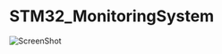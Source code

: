 # STM32_MonitoringSystem

![ScreenShot](https://github.com/worrajak/STM32_MonitoringSystem/blob/master/uCCC080.jpg?raw=true)

